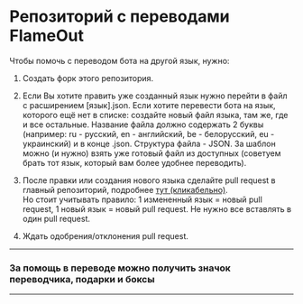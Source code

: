 # Репозиторий с переводами FlameOut

Чтобы помочь с переводом бота на другой язык, нужно:
1. Создать форк этого репозитория.

2. Если Вы хотите править уже созданный язык нужно перейти в файл с расширением [язык].json. Если хотите перевести бота на язык, которого ещё нет в списке: создайте новый файл языка, там же, где и все остальные. Название файла должно содержать 2 буквы (например: ru - русский, en - английский, be - белорусский, eu - украинский) и в конце .json. Структура файла - JSON. За шаблон можно (и нужно) взять уже готовый файл из доступных (советуем брать тот язык, который вам более удобнее переводить).

3. После правки или создания нового языка сделайте pull request в главный репозиторий, подробнее [тут (кликабельно)](https://techrocks.ru/2020/02/09/first-pull-request-on-github/).<br>Но стоит учитывать правило: 1 измененный язык = новый pull request, 1 новый язык = новый pull request. Не нужно все вставлять в один pull request.

4. Ждать одобрения/отклонения pull request.

---
### За помощь в переводе можно получить значок переводчика, подарки и боксы
---
